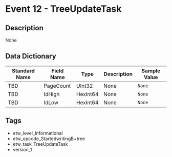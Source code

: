 # Event 12 - TreeUpdateTask

## Description
None

## Data Dictionary
|Standard Name|Field Name|Type|Description|Sample Value|
|---|---|---|---|---|
|TBD|PageCount|UInt32|None|`None`|
|TBD|IdHigh|HexInt64|None|`None`|
|TBD|IdLow|HexInt64|None|`None`|

## Tags
* etw_level_Informational
* etw_opcode_StartedwritingB+tree
* etw_task_TreeUpdateTask
* version_1